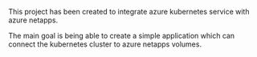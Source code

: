 This project has been created to integrate azure kubernetes service with azure netapps.

The main goal is being able to create a simple application which can connect the kubernetes cluster to azure netapps volumes.